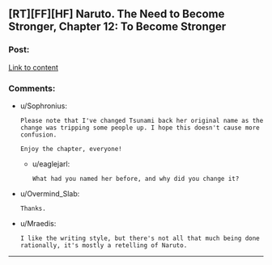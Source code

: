 ## [RT][FF][HF] Naruto. The Need to Become Stronger, Chapter 12: To Become Stronger

### Post:

[Link to content](https://needtobecomestronger.wordpress.com/2017/01/30/chapter-12/)

### Comments:

- u/Sophronius:
  ```
  Please note that I've changed Tsunami back her original name as the change was tripping some people up. I hope this doesn't cause more confusion.

  Enjoy the chapter, everyone!
  ```

  - u/eaglejarl:
    ```
    What had you named her before, and why did you change it?
    ```

- u/Overmind_Slab:
  ```
  Thanks.
  ```

- u/Mraedis:
  ```
  I like the writing style, but there's not all that much being done rationally, it's mostly a retelling of Naruto.
  ```

---


